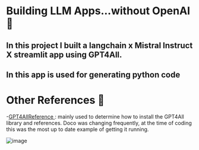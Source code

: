 # Building LLM Apps...without OpenAI 🤖
## In this project I built a langchain x Mistral Instruct X streamlit app using GPT4All.
## In this app is used for generating python code 

# Other References 🔗
<p>-<a href="https://github.com/nomic-ai/gpt4all/tree/main">GPT4AllReference
</a>: mainly used to determine how to install the GPT4All library and references. Doco was changing frequently, at the time of coding this was the most up to date example of getting it running.</p>

![image](https://github.com/Harshith1234567/Python-Co-pilot/assets/53342028/ec301b31-9eec-480b-93e0-95f45e0fe71f)



